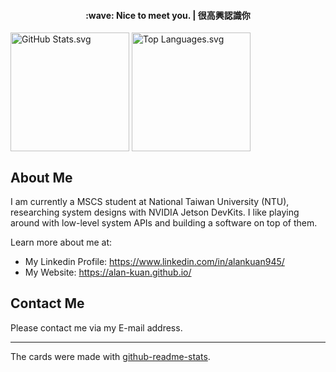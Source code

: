 <h4 align="center">
    :wave: Nice to meet you. | 很高興認識你
</h4>

<picture>
    <source
        srcset="https://github-readme-stats-alan-kuan.vercel.app/api?username=Alan-Kuan&show_icons=true&theme=gruvbox"
        media="(prefers-color-scheme: dark)"
    />
    <source
        srcset="https://github-readme-stats-alan-kuan.vercel.app/api?username=Alan-Kuan&show_icons=true"
        media="(prefers-color-scheme: light), (prefers-color-scheme: no-preference)"
    />
    <img
        alt="GitHub Stats.svg"
        height="190px" align="center"
        src="https://github-readme-stats-alan-kuan.vercel.app/api?username=Alan-Kuan&show_icons=true"
    />
</picture>
<picture>
    <source
        srcset="https://github-readme-stats-alan-kuan.vercel.app/api/top-langs?username=Alan-Kuan&layout=compact&hide=jupyter%20notebook&theme=gruvbox"
        media="(prefers-color-scheme: dark)"
    />
    <source
        srcset="https://github-readme-stats-alan-kuan.vercel.app/api/top-langs?username=Alan-Kuan&layout=compact&hide=jupyter%20notebook"
        media="(prefers-color-scheme: light), (prefers-color-scheme: no-preference)"
    />
    <img
        alt="Top Languages.svg"
        height="190px" align="center"
        src="https://github-readme-stats-alan-kuan.vercel.app/api/top-langs?username=Alan-Kuan&layout=compact&hide=jupyter%20notebook"
    />
</picture>

## About Me
I am currently a MSCS student at National Taiwan University (NTU), researching system designs with NVIDIA Jetson DevKits.
I like playing around with low-level system APIs and building a software on top of them.

Learn more about me at:
- My Linkedin Profile: https://www.linkedin.com/in/alankuan945/
- My Website: https://alan-kuan.github.io/

## Contact Me
Please contact me via my E-mail address.

---

The cards were made with [github-readme-stats](https://github.com/anuraghazra/github-readme-stats).
